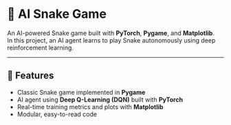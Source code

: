 # 🐍 AI Snake Game

An AI-powered Snake game built with **PyTorch**, **Pygame**, and **Matplotlib**.  
In this project, an AI agent learns to play Snake autonomously using deep reinforcement learning.

---

## 📌 Features

- Classic Snake game implemented in **Pygame**
- AI agent using **Deep Q-Learning (DQN)** built with **PyTorch**
- Real-time training metrics and plots with **Matplotlib**
- Modular, easy-to-read code


